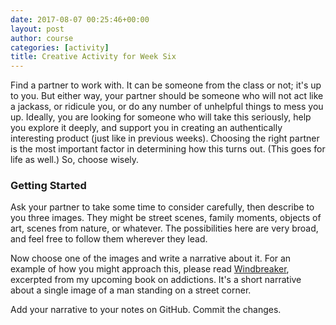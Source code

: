 ```yaml
---
date: 2017-08-07 00:25:46+00:00
layout: post
author: course
categories: [activity]
title: Creative Activity for Week Six
---
```


Find a partner to work with. It can be someone from the class or not; it's up to you. But either way, your partner should be someone who will not act like a jackass, or ridicule you, or do any number of unhelpful things to mess you up. Ideally, you are looking for someone who will take this seriously, help you explore it deeply, and support you in creating an authentically interesting product (just like in previous weeks). Choosing the right partner is the most important factor in determining how this turns out. (This goes for life as well.) So, choose wisely.

### Getting Started

Ask your partner to take some time to consider carefully, then describe to you three images. They might be street scenes, family moments, objects of art, scenes from nature, or whatever. The possibilities here are very broad, and feel free to follow them wherever they lead.

Now choose one of the images and write a narrative about it. For an example of how you might approach this, please read [Windbreaker](/myth/2017/08/07/windbreaker/), excerpted from my upcoming book on addictions. It's a short narrative about a single image of a man standing on a street corner.

Add your narrative to your notes on GitHub. Commit the changes.
